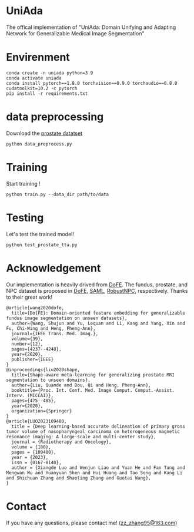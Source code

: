 # UniAda
The offical implementation of "UniAda: Domain Unifying and Adapting Network for Generalizable Medical Image Segmentation"


# Envirenment
```shell
conda create -n uniada python=3.9
conda activate uniada
conda install pytorch==1.8.0 torchvision==0.9.0 torchaudio==0.8.0 cudatoolkit=10.2 -c pytorch
pip install -r requirements.txt
```

# data preprocessing
Download the [prostate datatset](https://liuquande.github.io/SAML/) 
```shell
python data_preprocess.py
```

# Training
Start training !
```shell
python train.py --data_dir path/to/data
```

# Testing
Let's test the trained model!
```shell
python test_prostate_tta.py
```

# Acknowledgement
Our implementation is heavily drived from [DoFE](https://github.com/emma-sjwang/Dofe). The fundus, prostate, and NPC dataset is proposed in [DoFE](https://ieeexplore.ieee.org/document/9163289), [SAML](https://arxiv.org/pdf/2007.02035), [RobustNPC](https://www.sciencedirect.com/science/article/pii/S016781402300018X), respectively. Thanks to their great work!
```shell
@article{wang2020dofe,
  title={Do{FE}: Domain-oriented feature embedding for generalizable fundus image segmentation on unseen datasets},
  author={Wang, Shujun and Yu, Lequan and Li, Kang and Yang, Xin and Fu, Chi-Wing and Heng, Pheng-Ann},
  journal={IEEE Trans. Med. Imag.},
  volume={39},
  number={12},
  pages={4237--4248},
  year={2020},
  publisher={IEEE}
}
@inproceedings{liu2020shape,
  title={Shape-aware meta-learning for generalizing prostate MRI segmentation to unseen domains},
  author={Liu, Quande and Dou, Qi and Heng, Pheng-Ann},
  booktitle={Proc. Int. Conf. Med. Image Comput. Comput.-Assist. Interv. (MICCAI)},
  pages={475--485},
  year={2020},
  organization={Springer}
}
@article{LUO2023109480,
  title = {Deep learning-based accurate delineation of primary gross tumor volume of nasopharyngeal carcinoma on heterogeneous magnetic resonance imaging: A large-scale and multi-center study},
  journal = {Radiotherapy and Oncology},
  volume = {180},
  pages = {109480},
  year = {2023},
  issn = {0167-8140},
  author = {Xiangde Luo and Wenjun Liao and Yuan He and Fan Tang and Mengwan Wu and Yuanyuan Shen and Hui Huang and Tao Song and Kang Li and Shichuan Zhang and Shaoting Zhang and Guotai Wang},
}
```

# Contact
If you have any questions, please contact me! (zz_zhang95@163.com)
